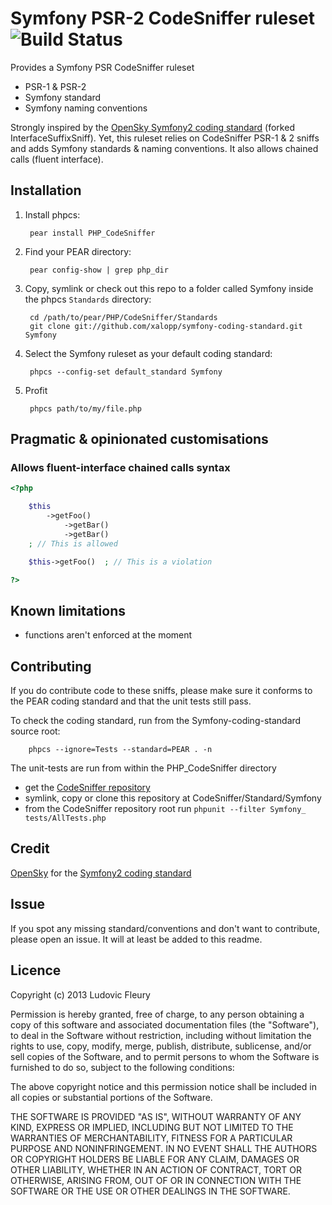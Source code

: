 # Symfony PSR-2 CodeSniffer ruleset <img src="https://secure.travis-ci.org/xalopp/symfony-coding-standard.png?branch=master" alt="Build Status" style="max-width:100%;">

Provides a Symfony PSR CodeSniffer ruleset

* PSR-1 & PSR-2
* Symfony standard
* Symfony naming conventions

Strongly inspired by the [OpenSky Symfony2 coding standard](https://github.com/opensky/Symfony2-coding-standard) (forked InterfaceSuffixSniff).
Yet, this ruleset relies on CodeSniffer PSR-1 & 2 sniffs and adds Symfony standards & naming conventions. It also allows chained calls (fluent interface).

## Installation

1. Install phpcs:

        pear install PHP_CodeSniffer

2. Find your PEAR directory:

        pear config-show | grep php_dir

3. Copy, symlink or check out this repo to a folder called Symfony inside the
   phpcs `Standards` directory:

        cd /path/to/pear/PHP/CodeSniffer/Standards
        git clone git://github.com/xalopp/symfony-coding-standard.git Symfony

4. Select the Symfony ruleset as your default coding standard:

        phpcs --config-set default_standard Symfony

5. Profit

        phpcs path/to/my/file.php


## Pragmatic & opinionated customisations

### Allows fluent-interface chained calls syntax

```php
<?php

    $this
        ->getFoo()
            ->getBar()
            ->getBar()
    ; // This is allowed

    $this->getFoo()  ; // This is a violation

?>
```

## Known limitations

* functions aren't enforced at the moment

## Contributing

If you do contribute code to these sniffs, please make sure it conforms to the PEAR coding standard and that the unit tests still pass.

To check the coding standard, run from the Symfony-coding-standard source root:

        phpcs --ignore=Tests --standard=PEAR . -n

The unit-tests are run from within the PHP_CodeSniffer directory

* get the [CodeSniffer repository](https://github.com/squizlabs/PHP_CodeSniffer)
* symlink, copy or clone this repository at CodeSniffer/Standard/Symfony
* from the CodeSniffer repository root run `phpunit --filter Symfony_ tests/AllTests.php`

## Credit

[OpenSky](https://github.com/opensky) for the [Symfony2 coding standard](https://github.com/opensky/Symfony2-coding-standard)

## Issue

If you spot any missing standard/conventions and don't want to contribute, please open an issue. It will at least be added to this readme.

## Licence

Copyright (c) 2013 Ludovic Fleury

Permission is hereby granted, free of charge, to any person obtaining a copy
of this software and associated documentation files (the "Software"), to deal
in the Software without restriction, including without limitation the rights
to use, copy, modify, merge, publish, distribute, sublicense, and/or sell
copies of the Software, and to permit persons to whom the Software is furnished
to do so, subject to the following conditions:

The above copyright notice and this permission notice shall be included in all
copies or substantial portions of the Software.

THE SOFTWARE IS PROVIDED "AS IS", WITHOUT WARRANTY OF ANY KIND, EXPRESS OR
IMPLIED, INCLUDING BUT NOT LIMITED TO THE WARRANTIES OF MERCHANTABILITY,
FITNESS FOR A PARTICULAR PURPOSE AND NONINFRINGEMENT. IN NO EVENT SHALL THE
AUTHORS OR COPYRIGHT HOLDERS BE LIABLE FOR ANY CLAIM, DAMAGES OR OTHER
LIABILITY, WHETHER IN AN ACTION OF CONTRACT, TORT OR OTHERWISE, ARISING FROM,
OUT OF OR IN CONNECTION WITH THE SOFTWARE OR THE USE OR OTHER DEALINGS IN
THE SOFTWARE.

